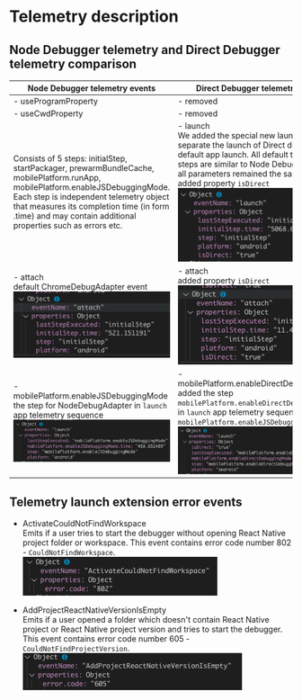 # Telemetry description

## Node Debugger telemetry and Direct Debugger telemetry comparison

  |Node Debugger telemetry events|Direct Debugger telemetry events|
  |---|---|
  | - useProgramProperty| - removed|
  | - useCwdProperty| - removed|
  |Consists of 5 steps: initialStep, startPackager, prewarmBundleCache, mobilePlatform.runApp, mobilePlatform.enableJSDebuggingMode. Each step is independent telemetry object that measures its completion time (in form <eventname>.time) and may contain additional properties such as errors etc.| - launch<br> We added the special new launch event to separate the launch of Direct debugger from default app launch. All default telemetry steps are similar to Node Debugger case and all parameters remained the same. <br>added property `isDirect`<br><img src="./images/Screen Shot 2019-08-30 at 11.43.06.png" alt="drawing"/>|
  | - attach<br>default ChromeDebugAdapter event<br><img src="./images/Screen Shot 2019-08-30 at 11.46.53.png" alt="drawing"/>|  - attach<br>added property `isDirect`<br><img src="./images/Screen Shot 2019-08-30 at 11.43.18.png" alt="drawing"/>|
  | - mobilePlatform.enableJSDebuggingMode<br>the step for NodeDebugAdapter in `launch` app telemetry sequence<br><img src="./images/Screen Shot 2019-09-02 at 13.52.47.png" alt="drawing"/>|  - mobilePlatform.enableDirectDebuggingMode<br>added the step `mobilePlatform.enableDirectDebuggingMode` in `launch` app telemetry sequence instead of `mobilePlatform.enableJSDebuggingMode`<br><img src="./images/Screen Shot 2019-09-02 at 13.54.52.png" alt="drawing"/>|

## Telemetry launch extension error events

 - ActivateCouldNotFindWorkspace
   <br>Emits if a user tries to start the debugger without opening React Native project folder or workspace. This event contains error code number 802 - `CouldNotFindWorkspace`.
   <br><img src="./images/Screen Shot 2019-08-30 at 11.58.59.png" alt="drawing"/>

 - AddProjectReactNativeVersionIsEmpty
   <br>Emits if a user opened a folder which doesn't contain React Native project or React Native project version and tries to start the debugger. This event contains error code number 605 - `CouldNotFindProjectVersion`.
   <br><img src="./images/Screen Shot 2019-08-30 at 12.07.25.png" alt="drawing"/>
